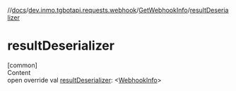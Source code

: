 //[docs](../../../index.md)/[dev.inmo.tgbotapi.requests.webhook](../index.md)/[GetWebhookInfo](index.md)/[resultDeserializer](result-deserializer.md)



# resultDeserializer  
[common]  
Content  
open override val [resultDeserializer](result-deserializer.md): <[WebhookInfo](../../dev.inmo.tgbotapi.types/-webhook-info/index.md)>  



